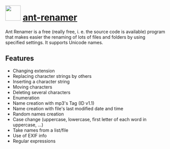 ﻿# <img src="https://cdn.jsdelivr.net/gh/chocolatey/chocolatey-coreteampackages@edba4a5849ff756e767cba86641bea97ff5721fe/icons/ant-renamer.png" width="48" height="48"/> [ant-renamer](https://chocolatey.org/packages/ant-renamer)


Ant Renamer is a free (really free, i. e. the source code is available) program that makes easier the renaming of lots of files and folders by using specified settings. It supports Unicode names.

## Features

- Changing extension
- Replacing character strings by others
- Inserting a character string
- Moving characters
- Deleting several characters
- Enumeration
- Name creation with mp3's Tag (ID v1.1)
- Name creation with file's last modified date and time
- Random names creation
- Case change (uppercase, lowercase, first letter of each word in uppercase, ...)
- Take names from a list/file
- Use of EXIF info
- Regular expressions


